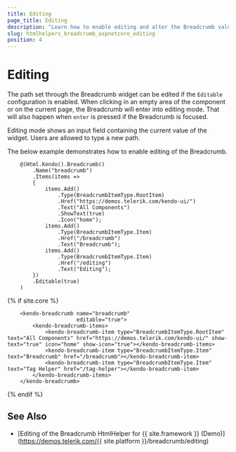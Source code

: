 ```yaml
---
title: Editing
page_title: Editing
description: "Learn how to enable editing and alter the Breadcrumb value."
slug: htmlhelpers_breadcrumb_aspnetcore_editing
position: 4
---
```


# Editing

The path set through the Breadcrumb widget can be edited if the `Editable` configuration is enabled. When clicking in an empty area of the component or on the current page, the Breadcrumb will enter into editing mode. That will also happen when `enter` is pressed if the Breadcrumb is focused.

Editing mode shows an input field containing the current value of the widget. Users are allowed to type a new path.

The below example demonstrates how to enable editing of the Breadcrumb.

```HtmlHelper
    @(Html.Kendo().Breadcrumb()
        .Name("breadcrumb")
        .Items(items =>
        {
            items.Add()
                .Type(BreadcrumbItemType.RootItem)
                .Href("https://demos.telerik.com/kendo-ui/")
                .Text("All Components")
                .ShowText(true)
                .Icon("home");
            items.Add()
                .Type(BreadcrumbItemType.Item)
                .Href("/breadcrumb")
                .Text("Breadcrumb");
            items.Add()
                .Type(BreadcrumbItemType.Item)
                .Href("/editing")
                .Text("Editing");
        })
        .Editable(true)
    )
```
{% if site.core %}
```TagHelper
    <kendo-breadcrumb name="breadcrumb"
                      editable="true">
        <kendo-breadcrumb-items>
            <kendo-breadcrumb-item type="BreadcrumbItemType.RootItem" text="All Components" href="https://demos.telerik.com/kendo-ui/" show-text="true" icon="home" show-icon="true"></kendo-breadcrumb-items>
            <kendo-breadcrumb-item type="BreadcrumbItemType.Item" text="Breadcrumb" href="/breadcrumb"></kendo-breadcrumb-item>
            <kendo-breadcrumb-item type="BreadcrumbItemType.Item" text="Tag Helper" href="/tag-helper"></kendo-breadcrumb-item>
        </kendo-breadcrumb-items>
    </kendo-breadcrumb>
```
{% endif %}

## See Also

* [Editing of the Breadcrumb HtmlHelper for {{ site.framework }} (Demo)](https://demos.telerik.com/{{ site.platform }}/breadcrumb/editing)
